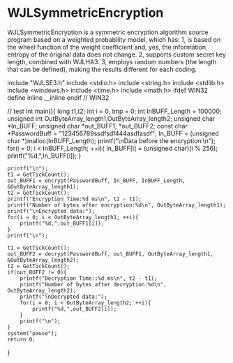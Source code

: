 # WJLSymmetricEncryption
WJLSymmetricEncryption is a symmetric encryption algorithm source program based on a weighted probability model, which has:
1, is based on the wheel function of the weight coefficient and, yes, the information entropy of the original data does not change.
2, supports custom secret key length, combined with WJLHA3.
3, employs random numbers (the length that can be defined), making the results different for each coding.

include "WJLSE3.h"
include <stdio.h>
include <string.h>
include <stdlib.h>
include <windows.h>
include <time.h>
include <math.h>
ifdef WIN32
define  inline __inline
endif // WIN32

// test
int main(){
	long t1,t2;
	int i = 0, tmp = 0;
	int InBUFF_Length = 100000;
	unsigned int OutByteArray_length1,OutByteArray_length2;
	unsigned char *In_BUFF;
	unsigned char *out_BUFF1, *out_BUFF2;
	const char *PasswordBuff = "123456789ssdfsdf444asdfasdf";
	In_BUFF = (unsigned char *)malloc(InBUFF_Length);
	printf("\nData before the encryption:\n");
	for(i = 0; i < InBUFF_Length; ++i){
		In_BUFF[i] = (unsigned char)(i % 256);
		printf("%d,",In_BUFF[i]);
	}
	
	printf("\n");
	t1 = GetTickCount();
	out_BUFF1 = encrypt(PasswordBuff, In_BUFF, InBUFF_Length, &OutByteArray_length1);
	t2 = GetTickCount();
	printf("Encryption Time:%d ms\n", t2 - t1);
	printf("Number of bytes after encryption:%d\n", OutByteArray_length1);
	printf("\nEncrypted data:");
	for(i = 0; i < OutByteArray_length1; ++i){
		printf("%d,",out_BUFF1[i]);
	}
	printf("\n");
	
	t1 = GetTickCount();
	out_BUFF2 = decrypt(PasswordBuff, out_BUFF1, OutByteArray_length1, &OutByteArray_length2);
	t2 = GetTickCount();
	if(out_BUFF2 != 0){
		printf("Decryption Time::%d ms\n", t2 - t1);
		printf("Number of bytes after decryption:%d\n", OutByteArray_length2);
		printf("\nDecrypted data:");
		for(i = 0; i < OutByteArray_length2; ++i){
			printf("%d,",out_BUFF2[i]);
		}
		printf("\n");
	}
	system("pause");
	return 0;
}
